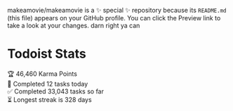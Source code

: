 makeamovie/makeamovie is a ✨ special ✨ repository because its `README.md` (this file) appears on your GitHub profile.
You can click the Preview link to take a look at your changes. darn right ya can

# Todoist Stats

<!-- TODO-IST:START -->
🏆  46,460 Karma Points           
🌸  Completed 12 tasks today           
✅  Completed 33,043 tasks so far           
⏳  Longest streak is 328 days
<!-- TODO-IST:END -->